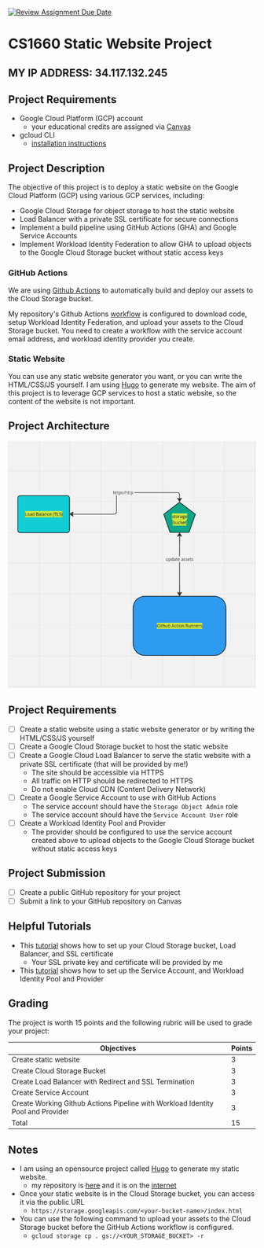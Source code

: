 [![Review Assignment Due Date](https://classroom.github.com/assets/deadline-readme-button-24ddc0f5d75046c5622901739e7c5dd533143b0c8e959d652212380cedb1ea36.svg)](https://classroom.github.com/a/p3a22N-M)

# CS1660 Static Website Project

## **MY IP ADDRESS: 	34.117.132.245**

## Project Requirements
- Google Cloud Platform (GCP) account
  - your educational credits are assigned via [Canvas](https://canvas.pitt.edu/courses/233982/discussion_topics/1232466)
- gcloud CLI
  - [installation instructions](https://cloud.google.com/sdk/docs/install)

## Project Description
The objective of this project is to deploy a static website on the Google Cloud Platform (GCP) using various GCP services, including:
- Google Cloud Storage for object storage to host the static website
- Load Balancer with a private SSL certificate for secure connections
- Implement a build pipeline using GitHub Actions (GHA) and Google Service Accounts
- Implement Workload Identity Federation to allow GHA to upload objects to the Google Cloud Storage bucket without static access keys

### GitHub Actions
We are using [Github Actions](https://docs.github.com/en/actions) to automatically build and deploy our assets to the Cloud Storage bucket.

My repository's Github Actions [workflow](https://github.com/dansc0de/dansc0de.run/blob/main/.github/workflows/ci.yaml) is configured to download code, setup Workload Identity Federation, and upload your assets to the Cloud Storage bucket. You need to create a workflow with the service account email address, and workload identity provider you create.

### Static Website
You can use any static website generator you want, or you can write the HTML/CSS/JS yourself. I am using [Hugo](https://gohugo.io/) to generate my website. The aim of this project is to leverage GCP services to host a static website, so the content of the website is not important.

## Project Architecture
![Project Architecture](architecture.png)

## Project Requirements
- [ ] Create a static website using a static website generator or by writing the HTML/CSS/JS yourself
- [ ] Create a Google Cloud Storage bucket to host the static website
- [ ] Create a Google Cloud Load Balancer to serve the static website with a private SSL certificate (that will be provided by me!)
  - The site should be accessible via HTTPS
  - All traffic on HTTP should be redirected to HTTPS
  - Do not enable Cloud CDN (Content Delivery Network)
- [ ] Create a Google Service Account to use with GitHub Actions
  - The service account should have the `Storage Object Admin` role
  - The service account should have the `Service Account User` role
- [ ] Create a Workload Identity Pool and Provider
  - The provider should be configured to use the service account created above to upload objects to the Google Cloud Storage bucket without static access keys

## Project Submission
- [ ] Create a public GitHub repository for your project
- [ ] Submit a link to your GitHub repository on Canvas

## Helpful Tutorials
- This [tutorial](https://cloud.google.com/storage/docs/hosting-static-website#command-line_1) shows how to set up your Cloud Storage bucket, Load Balancer, and SSL certificate
  - Your SSL private key and certificate will be provided by me
- This [tutorial](https://github.com/google-github-actions/auth#setting-up-workload-identity-federation) shows how to set up the Service Account, and Workload Identity Pool and Provider

## Grading
The project is worth 15 points and the following rubric will be used to grade your project:

| Objectives                                                                      | Points |
|---------------------------------------------------------------------------------|--------|
| Create static website                                                           | 3      |
| Create Cloud Storage Bucket                                                     | 3      |
| Create Load Balancer with Redirect and SSL Termination                          | 3      |
| Create Service Account                                                          | 3      |
| Create Working Github Actions Pipeline with Workload Identity Pool and Provider | 3      |
| Total                                                                           | 15     |

## Notes
- I am using an opensource project called [Hugo](https://gohugo.io/installation/) to generate my static website.
  - my repository is [here](https://github.com/dansc0de/dansc0de.run) and it is on the [internet](htttps://dansc0de.run)
- Once your static website is in the Cloud Storage bucket, you can access it via the public URL
  - `https://storage.googleapis.com/<your-bucket-name>/index.html`
- You can use the following command to upload your assets to the Cloud Storage bucket before the GitHub Actions workflow is configured.
  - `gcloud storage cp . gs://<YOUR_STORAGE_BUCKET> -r`